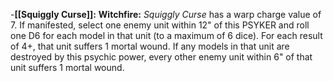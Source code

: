 -**[[Squiggly Curse]]:** **Witchfire:** _Squiggly Curse_ has a warp charge value of 7. If manifested, select one enemy unit within 12" of this PSYKER and roll one D6 for each model in that unit (to a maximum of 6 dice). For each result of 4+, that unit suffers 1 mortal wound. If any models in that unit are destroyed by this psychic power, every other enemy unit within 6" of that unit suffers 1 mortal wound.